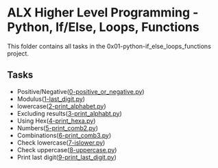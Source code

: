 # ALX Higher Level Programming - Python, If/Else, Loops, Functions

This folder contains all tasks in the 0x01-python-if_else_loops_functions project.

## Tasks

- Positive/Negative([0-positive_or_negative.py](./0-positive_or_negative.py))
- Modulus([1-last_digit.py](./1-last_digit.py))
- lowercase([2-print_alphabet.py](./2-print_alphabet.py))
- Excluding results([3-print_alphabt.py](./3-print_alphabt.py))
- Using Hex([4-print_hexa.py](./4-print_hexa.py))
- Numbers([5-print_comb2.py](./5-print_comb2.py))
- Combinations([6-print_comb3.py](./6-print_comb3.py))
- Check lowercase([7-islower.py](./7-islower.py))
- Check uppercase([8-uppercase.py](./8-uppercase.py))
- Print last digit([9-print_last_digit.py](./9-print_last_digit.py))

